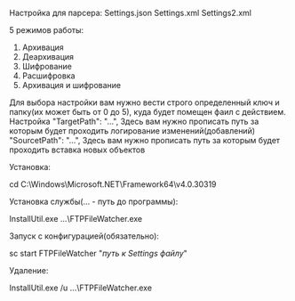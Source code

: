 Настройка для парсера:
Settings.json
Settings.xml
Settings2.xml

5 режимов работы:
1. Архивация
2. Деархивация
3. Шифрование
4. Расшифровка
5. Архивация и шифрование

Для выбора настройки вам нужно вести строго определенный ключ и папку(их может быть от 0 до 5), куда будет помещен фаил с действием.
Настройка 
  "TargetPath": "...", Здесь вам нужно прописать путь за которым будет проходить логирование изменений(добавлений)
   "SourcetPath": "...", Здесь вам нужно прописать путь за которым будет проходить вставка новых объектов

Установка:

cd C:\Windows\Microsoft.NET\Framework64\v4.0.30319

Установка службы(... - путь до программы):

InstallUtil.exe ...\FTPFileWatcher.exe

Запуск с конфигурацией(обязательно):

sc start FTPFileWatcher "*путь к Settings файлу*"

Удаление:

InstallUtil.exe /u ...\FTPFileWatcher.exe